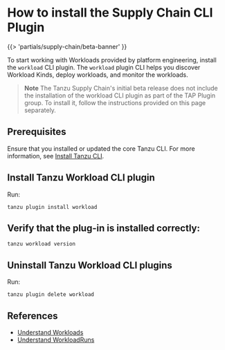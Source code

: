 # How to install the Supply Chain CLI Plugin

{{> 'partials/supply-chain/beta-banner' }} 

To start working with Workloads provided by platform engineering, install the `workload` CLI plugin.
The `workload` plugin CLI helps you discover Workload Kinds, deploy workloads, and monitor the workloads.

>**Note**
>The Tanzu Supply Chain's initial beta release does not include the installation of the workload CLI plugin as part of the TAP Plugin group. To install it, follow the instructions provided on this page separately.

## Prerequisites
Ensure that you installed or updated the core Tanzu CLI. For more information, see [Install Tanzu CLI](../../../install-tanzu-cli.hbs.md#install-cli).

## Install Tanzu Workload CLI plugin

Run:

```console
tanzu plugin install workload
```

## Verify that the plug-in is installed correctly:

```console
tanzu workload version
```

## Uninstall Tanzu Workload CLI plugins

Run:

```console
tanzu plugin delete workload
```

## References

* [Understand Workloads](../explanation/workloads.hbs.md)
* [Understand WorkloadRuns](../explanation/workloads.hbs.md)
